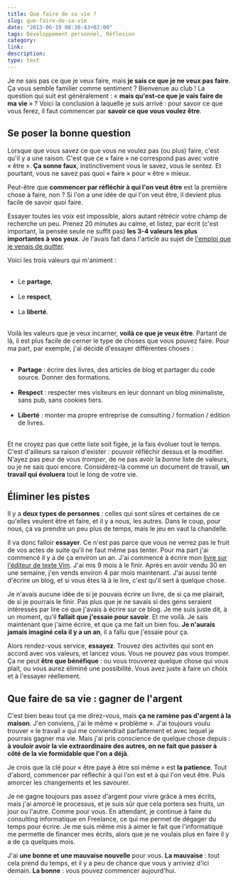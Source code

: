 ```yaml
---
title: Que faire de sa vie ?
slug: que-faire-de-sa-vie
date: "2013-06-19 08:30:43+02:00"
tags: Développement personnel, Réflexion
category: 
link: 
description: 
type: text
---
```


<p><p>Je ne sais pas ce que je veux faire, mais <strong>je sais ce que je ne veux pas faire</strong>. Ça vous semble familier comme sentiment ? Bienvenue au club ! La question qui suit est généralement : « <strong>mais qu'est-ce que je vais faire de ma vie</strong> » ? Voici la conclusion à laquelle je suis arrivé : pour savoir ce que vous ferez, il faut commencer par <strong>savoir ce que vous voulez être</strong>.</p></p>
<!-- TEASER_END -->
<p><h2>Se poser la bonne question</h2></p>

<p><p>Lorsque que vous savez ce que vous ne voulez pas (ou plus) faire, c'est qu'il y a une raison. C'est que ce « faire » ne correspond pas avec votre « être ». <strong>Ça sonne faux</strong>, instinctivement vous le savez, vous le sentez. Et pourtant, vous ne savez pas quoi « faire » pour « être » mieux.</p></p>

<p><p>Peut-être que <strong>commencer par réfléchir à qui l'on veut être</strong> est la première chose à faire, non ? Si l'on a une idée de qui l'on veut être, il devient plus facile de savoir quoi faire.</p></p>

<p><p>Essayer toutes les voix est impossible, alors autant rétrécir votre champ de recherche un peu. Prenez 20 minutes au calme, et listez, par écrit (c'est important, la pensée seule ne suffit pas) <strong>les 3-4 valeurs les plus importantes à vos yeux</strong>. Je l'avais fait dans l'article au sujet de <a href="/blog/je-quitte-mon-emploi/">l'emploi que je venais de quitter</a>.</p></p>

<p><p>Voici les trois valeurs qui m'animent :</p></p>

<p><ul><br /><li>Le <strong>partage</strong>,</li><br /><li>Le <strong>respect</strong>,</li><br /><li>La <strong>liberté</strong>.</li><br /></ul></p>

<p><p>Voilà les valeurs que je veux incarner, <strong>voilà ce que je veux être</strong>. Partant de là, il est plus facile de cerner le type de choses que vous pouvez faire. Pour ma part, par exemple, j'ai décidé d'essayer différentes choses :</p></p>

<p><ul><br /><li><strong>Partage</strong> : écrire des livres, des articles de blog et partager du code source. Donner des formations.</li><br /><li><strong>Respect</strong> : respecter mes visiteurs en leur donnant un blog minimaliste, sans pub, sans cookies tiers.</li><br /><li><strong>Liberté</strong> : monter ma propre entreprise de consulting / formation / édition de livres.</li><br /></ul></p>

<p><p>Et ne croyez pas que cette liste soit figée, je la fais évoluer tout le temps. C'est d'ailleurs sa raison d'exister : pouvoir réfléchir dessus et la modifier. N'ayez pas peur de vous <em>tromper</em>, de ne pas avoir la <em>bonne</em> liste de valeurs, ou je ne sais quoi encore. Considérez-là comme un document de travail, <strong>un travail qui évoluera</strong> tout le long de votre vie.</p></p>

<p><h2>Éliminer les pistes</h2></p>

<p><p>Il y a <strong>deux types de personnes</strong> : celles qui sont sûres et certaines de ce qu'elles veulent être et faire, et il y a nous, les autres. Dans le coup, pour nous, ça va prendre un peu plus de temps, mais le jeu en vaut la chandelle.</p></p>

<p><p>Il va donc falloir <strong>essayer</strong>. Ce n'est pas parce que vous ne verrez pas le fruit de vos actes de suite qu'il ne faut même pas tenter. Pour ma part j'ai commencé il y a de ça environ un an. J'ai commencé à écrire mon <a href="http://vimebook.com">livre sur l'éditeur de texte Vim</a>. J'ai mis 9 mois à le finir. Après en avoir vendu 30 en une semaine, j'en vends environ 4 par mois maintenant. J'ai aussi tenté d'écrire un blog, et si vous êtes là à le lire, c'est qu'il sert à quelque chose.</p></p>

<p><p>Je n'avais aucune idée de si je pouvais écrire un livre, de si ça me plairait, de si je pourrais le finir. Pas plus que je ne savais si des gens seraient intéressés par lire ce que j'avais à écrire sur ce blog. Je me suis juste dit, à un moment, qu'il <strong>fallait que j'essaie pour savoir</strong>. Et me voilà. Je sais maintenant que j'aime écrire, et que ça me fait un bien fou. <strong>Je n'aurais jamais imaginé cela il y a un an</strong>, il a fallu que j'essaie pour ça.</p></p>

<p><p>Alors rendez-vous service, <strong>essayez</strong>. Trouvez des activités qui sont en accord avec vos valeurs, et lancez vous. Vous ne pouvez pas vous tromper. Ça ne peut <strong>être que bénéfique</strong> : ou vous trouverez quelque chose qui vous plait, ou vous aurez éliminé une possibilité. Vous avez juste à faire un choix et à l'essayer réellement.</p></p>

<p><h2>Que faire de sa vie : gagner de l'argent</h2></p>

<p><p>C'est bien beau tout ça me direz-vous, mais <strong>ça ne ramène pas d'argent à la maison</strong>. J'en conviens, j'ai le même « problème ». J'ai toujours voulu trouver « le travail » qui me conviendrait parfaitement et avec lequel je pourrais gagner ma vie. Mais j'ai pris conscience de quelque chose depuis : <strong>à vouloir avoir la vie extraordinaire des autres, on ne fait que passer à côté de la vie formidable que l'on a déjà</strong>.</p></p>

<p><p>Je crois que la clé pour « être payé à être soi même » est <strong>la patience</strong>. Tout d'abord, commencer par réfléchir à qui l'on est et à qui l'on veut être. Puis amorcer les changements et les savourer.</p></p>

<p><p>Je ne gagne toujours pas assez d'argent pour vivre grâce à mes écrits, mais j'ai amorcé le processus, et je suis sûr que cela portera ses fruits, un jour ou l'autre. Comme pour vous. En attendant, je continue à faire du consulting informatique en Freelance, ce qui me permet de dégager du temps pour écrire. Je me suis même mis à aimer le fait que l'informatique me permette de financer mes écrits, alors que je ne voulais plus en faire il y a de ça quelques mois.</p></p>

<p><p>J'ai <strong>une bonne et une mauvaise nouvelle</strong> pour vous. <strong>La mauvaise</strong> : tout cela prend du temps, et il y a peu de chance que vous y arriviez d'ici demain. <strong>La bonne</strong> : vous pouvez commencer aujourd'hui.</p></p>
